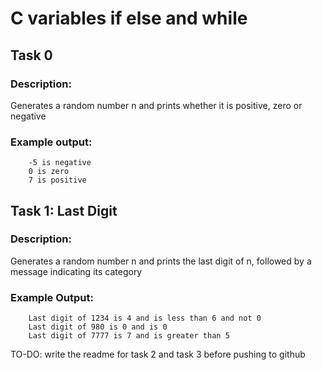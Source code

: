 # C variables if else and while

## Task 0

### Description:
Generates a random number n and prints whether it is positive, zero or negative

### Example output:
		-5 is negative
		0 is zero
		7 is positive

## Task 1: Last Digit

### Description:
Generates a random number n and prints the last digit of n, followed by a message indicating its category

### Example Output:
		Last digit of 1234 is 4 and is less than 6 and not 0
		Last digit of 980 is 0 and is 0
		Last digit of 7777 is 7 and is greater than 5
	
TO-DO: write the readme for task 2 and task 3 before pushing to github 
		
